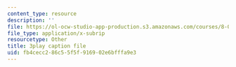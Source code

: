 ```yaml
---
content_type: resource
description: ''
file: https://ol-ocw-studio-app-production.s3.amazonaws.com/courses/8-01sc-classical-mechanics-fall-2016/fb4cecc286c55f5f916902e6bfffa9e3_Xsg27_uGVZA.vtt
file_type: application/x-subrip
resourcetype: Other
title: 3play caption file
uid: fb4cecc2-86c5-5f5f-9169-02e6bfffa9e3
---
```

